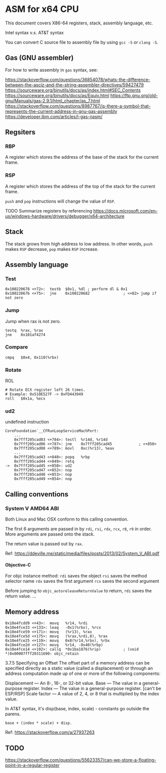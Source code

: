 # ASM for x64 CPU

This document covers X86-64 registers, stack, assembly language, etc.

Intel syntax v.s. AT&T syntax

You can convert C source file to assembly file by using `gcc -S` or `clang -S`.

## Gas (GNU assembler)

For how to write assembly in `gas` syntax, see:

https://stackoverflow.com/questions/36854078/whats-the-difference-between-the-asciz-and-the-string-assembler-directives/59427479
https://sourceware.org/binutils/docs/as/index.html#SEC_Contents
https://sourceware.org/binutils/docs/as/Equiv.html
https://ftp.gnu.org/old-gnu/Manuals/gas-2.9.1/html_chapter/as_7.html
https://stackoverflow.com/questions/8987767/is-there-a-symbol-that-represents-the-current-address-in-gnu-gas-assembly
https://developer.ibm.com/articles/l-gas-nasm/

## Regsiters

### RBP

A register which stores the address of the base of the stack for the current
frame.

### RSP

A register which stores the address of the top of the stack for the current
frame.

`push` and `pop` instructions will change the value of `RSP`.

TODO Summarize registers by referencing https://docs.microsoft.com/en-us/windows-hardware/drivers/debugger/x64-architecture

## Stack

The stack grows from high address to low address. In other words, `push` makes
`RSP` decrease, `pop` makes `RSP` increase.

## Assembly language

### Test

```
0x100220678 <+72>:  testb  $0x1, %dl ; perform dl & 0x1
0x10022067b <+75>:  jne    0x100220682               ; <+82> jump if not zero
```

### Jump

Jump when rax is not zero.

```
testq  %rax, %rax
jne    0x101af4274
```

### Compare

```
cmpq   $0x4, 0x110(%rbx)
```

### Rotate

ROL

```
# Rotate ECX register left 26 times.
# Example: 0x510E527F -> 0xFD443949
roll   $0x1a, %ecx
```

### ud2

undefined instruction

```
CoreFoundation`__CFRunLoopServiceMachPort:
    ...
    0x7fff205cad03 <+784>: testl  %r14d, %r14d
    0x7fff205cad06 <+787>: jne    0x7fff205cad45            ; <+850>
    0x7fff205cad08 <+789>: movl   0xc(%r13), %eax
    ...
    0x7fff205cad43 <+848>: popq   %rbp
    0x7fff205cad44 <+849>: retq
->  0x7fff205cad45 <+850>: ud2
    0x7fff205cad47 <+852>: nop
    0x7fff205cad48 <+853>: nop
    0x7fff205cad49 <+854>: nop
```

## Calling conventions

### System V AMD64 ABI

Both Linux and Mac OSX conform to this calling convention.

The first 6 arguments are passed in by `rdi`, `rsi`, `rdx`, `rcx`, `r8`, `r9` in
order. More arguments are passed onto the stack.

The return value is passed out by `rax`.

Ref: https://ddeville.me/static/media/files/posts/2013/02/System_V_ABI.pdf

#### Objective-C

For objc instance method:
`rdi` saves the object
`rsi` saves the method selector name
`rdx` saves the first argument
`rcx` saves the second argument

Before jumping to `objc_autoreleaseReturnValue` to return, `rdi` saves the return
value.
...

## Memory address

```
0x10e4fcdd9 <+43>:  movq   %r14, %rdi
0x10e4fce33 <+133>: leaq   -0x1(%rbx), %rcx
0x10e4fce59 <+171>: movq   (%r13), %rax
0x10e4fce5d <+175>: movq   (%rax,%rdi,8), %rax
0x10e4fce25 <+119>: movq   0x8(%r14,%rbx), %rbx
0x10e4fce2d <+127>: movq   %r14, -0x40(%rbp)
0x10e4fce14 <+102>: callq  *0x1ba1876(%rip)          ; (void *)0x00007fff20311690: objc_retain
```


3.7.5 Specifying an Offset
The offset part of a memory address can be specified directly as a static value (called a displacement) or through an address computation made up of one or more of the following components:

Displacement — An 8-, 16-, or 32-bit value.
Base — The value in a general-purpose register.
Index — The value in a general-purpose register. [can't be ESP/RSP]
Scale factor — A value of 2, 4, or 8 that is multiplied by the index value.

In AT&T syntax, it's disp(base, index, scale) - constants go outside the parens.

```
base + (index * scale) + disp.
```

Ref: https://stackoverflow.com/a/27937263

## TODO

https://stackoverflow.com/questions/55623357/can-we-store-a-floating-point-in-a-regular-register
